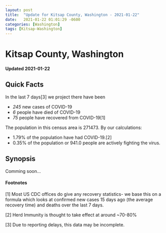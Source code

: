 ```yaml
---
layout: post
title:  "Update for Kitsap County, Washington - 2021-01-22"
date:   2021-01-22 01:01:29 -0600
categories: [Washington]
tags: [Kitsap-Washington]
---
```


# Kitsap County, Washington
#### Updated 2021-01-22

## Quick Facts

In the last 7 days[3] we project there have been
- *245* new cases of COVID-19
- *6* people have died of COVID-19
- *75* people have recovered from COVID-19[1]

The population in this census area is 271473. By our calculations:
- 1.79% of the population have had COVID-19.[2]
- 0.35% of the population or 941.0 people are actively fighting the virus.

## Synopsis

Comming soon...


#### Footnotes

[1] Most US CDC offices do give any recovery statistics- we base this on a formula which looks at confirmed new cases
15 days ago (the average recovery time) and deaths over the last 7 days.

[2] Herd Immunity is thought to take effect at around ~70-80%

[3] Due to reporting delays, this data may be incomplete.
 
    